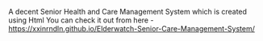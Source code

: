 A decent Senior Health and Care Management System which is created using Html 
You can check it out from here - https://xxinrndln.github.io/Elderwatch-Senior-Care-Management-System/ 
